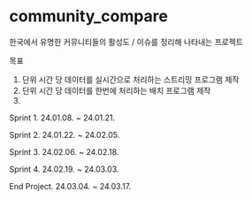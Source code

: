 # community_compare

한국에서 유명한 커뮤니티들의 활성도 / 이슈를 정리해 나타내는 프로젝트




목표
1. 단위 시간 당 데이터를 실시간으로 처리하는 스트리밍 프로그램 제작
2. 단위 시간 당 데이터를 한번에 처리하는 배치 프로그램 제작
3. 






Sprint 1. 24.01.08. ~ 24.01.21.

Sprint 2. 24.01.22. ~ 24.02.05.

Sprint 3. 24.02.06. ~ 24.02.18.

Sprint 4. 24.02.19. ~ 24.03.03.

End Project. 24.03.04. ~ 24.03.17.
